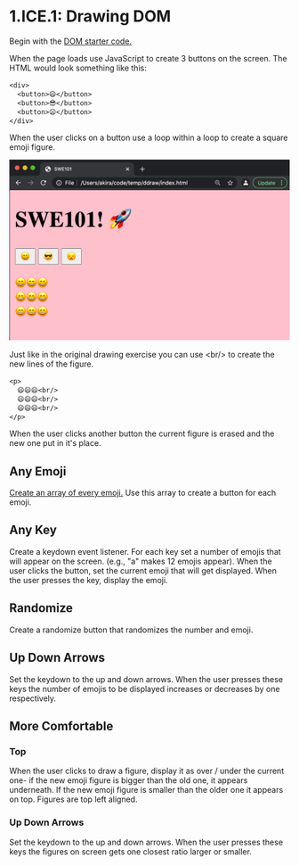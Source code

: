 # 1.ICE.1: Drawing DOM

Begin with the [DOM starter code.](https://github.com/rocketacademy/swe101-next-steps-dom)

When the page loads use JavaScript to create 3 buttons on the screen. The HTML would look something like this:

```text
<div>
  <button>😄</button>
  <button>😎</button>
  <button>😦</button>
</div>
```

When the user clicks on a button use a loop within a loop to create a square emoji figure.

![](../../.gitbook/assets/screen-shot-2020-10-17-at-10.31.38-pm.png)

Just like in the original drawing exercise you can use &lt;br/&gt; to create the new lines of the figure.

```text
<p>
  😄😄😄<br/>
  😄😄😄<br/>
  😄😄😄<br/>
</p>
```

When the user clicks another button the current figure is erased and the new one put in it's place.

## Any Emoji

[Create an array of every emoji.](https://gist.github.com/anthonydelgado/528d1fab9242067348c0ac25f873d7f0) Use this array to create a button for each emoji.

## Any Key

Create a keydown event listener. For each key set a number of emojis that will appear on the screen. \(e.g., "a" makes 12 emojis appear\). When the user clicks the button, set the current emoji that will get displayed. When the user presses the key, display the emoji.

## Randomize

Create a randomize button that randomizes the number and emoji.

## Up Down Arrows

Set the keydown to the up and down arrows. When the user presses these keys the number of emojis to be displayed increases or decreases by one respectively.

## More Comfortable

### Top

When the user clicks to draw a figure, display it as over / under the current one- if the new emoji figure is bigger than the old one, it appears underneath. If the new emoji figure is smaller than the older one it appears on top. Figures are top left aligned.

### Up Down Arrows

Set the keydown to the up and down arrows. When the user presses these keys the figures on screen gets one closest ratio larger or smaller.
